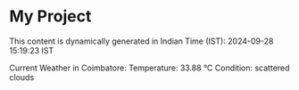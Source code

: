 # My Project

This content is dynamically generated in Indian Time (IST): 2024-09-28 15:19:23 IST


Current Weather in Coimbatore:
Temperature: 33.88 °C
Condition: scattered clouds
